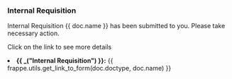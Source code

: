 <h3>Internal Requisition</h3>

<p>Internal Requisition {{ doc.name }} has been submitted to you. Please take necessary action.</p>

<p> Click on the link to see more details</p>

<li><b>{{ _("Internal Requisition") }}:</b> {{ frappe.utils.get_link_to_form(doc.doctype, doc.name) }}</li>